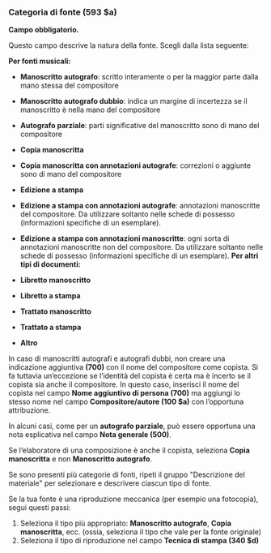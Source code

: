### Categoria di fonte (593 $a)

**Campo obbligatorio.**

Questo campo descrive la natura della fonte. Scegli dalla lista seguente:

**Per fonti musicali:**

- **Manoscritto autografo**: scritto interamente o per la maggior parte dalla mano stessa del compositore
- **Manoscritto autografo dubbio**: indica un margine di incertezza se il manoscritto è nella mano del compositore
- **Autografo parziale**: parti significative del manoscritto sono di mano del compositore
- **Copia manoscritta**
- **Copia manoscritta con annotazioni autografe**: correzioni o aggiunte sono di mano del compositore
- **Edizione a stampa**
- **Edizione a stampa con annotazioni autografe**: annotazioni manoscritte del compositore. Da utilizzare soltanto nelle schede di possesso (informazioni specifiche di un esemplare).
- **Edizione a stampa con annotazioni manoscritte**: ogni sorta di annotazioni manoscritte non del compositore. Da utilizzare soltanto nelle schede di possesso (informazioni specifiche di un esemplare).
**Per altri tipi di documenti:**  

- **Libretto manoscritto**
- **Libretto a stampa**
- **Trattato manoscritto**
- **Trattato a stampa**
- **Altro**

In caso di manoscritti autografi e autografi dubbi, non creare una indicazione aggiuntiva **(700)** con il nome del compositore come copista. Si fa tuttavia un’eccezione se l’identità del copista è certa ma è incerto se il copista sia anche il compositore. In questo caso, inserisci il nome del copista nel campo  **Nome aggiuntivo di persona (700)** ma aggiungi lo stesso nome nel campo **Compositore/autore (100 $a)** con l’opportuna attribuzione.

In alcuni casi, come per un  **autografo parziale**, può essere opportuna una nota esplicativa nel campo  **Nota generale (500)**.

Se l’elaboratore di una composizione è anche il copista, seleziona **Copia manoscritta** e non **Manoscritto autografo**.

Se sono presenti più categorie di fonti, ripeti il gruppo "Descrizione del materiale" per selezionare e descrivere ciascun tipo di fonte.

Se la tua fonte è una riproduzione meccanica (per esempio una fotocopia), segui questi passi:

1. Seleziona il tipo più appropriato: **Manoscritto autografo**, **Copia manoscritta**, ecc. (ossia, seleziona il tipo che vale per la fonte originale)
2. Seleziona il tipo di riproduzione nel campo **Tecnica di stampa (340 $d)**

